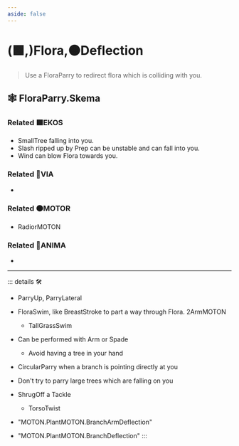 ```yaml
---
aside: false
---
```

# (🟩,)<ekos>Flora</ekos>,🟠<motor>Deflection</motor>

> Use a FloraParry to redirect flora which is colliding with you.  

## 🕸 FloraParry.Skema

### Related 🟩<ekos>EKOS</ekos>

- SmallTree falling into you.
- Slash ripped up by Prep can be unstable and can fall into you.
- Wind can blow Flora towards you.

### Related 🔻<via>VIA</via>

-

### Related 🟠<motor>MOTOR</motor>

- RadiorMOTON

### Related 💜<anima>ANIMA</anima>

-

---

<!-- =================================================== -->
<!-- =================================================== -->
<!-- =================================================== -->
<!-- =================================================== -->
<!-- =================================================== -->
::: details 🛠

- ParryUp, ParryLateral
- FloraSwim, like BreastStroke to part a way through Flora. 2ArmMOTON
    - TallGrassSwim
- Can be performed with Arm or Spade
    - Avoid having a tree in your hand
- CircularParry when a branch is pointing directly at you  
- Don't try to parry large trees which are falling on you
- ShrugOff a Tackle
    - TorsoTwist

- "MOTON.PlantMOTON.BranchArmDeflection"
- "MOTON.PlantMOTON.BranchDeflection"
:::
